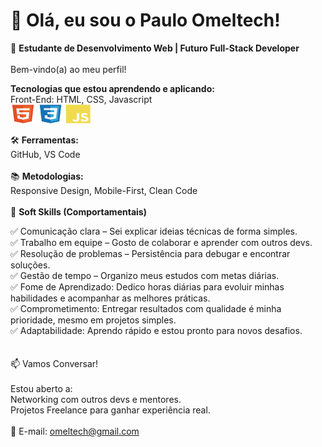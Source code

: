 # 👋 Olá, eu sou o Paulo Omeltech!
🌟 <b>Estudante de Desenvolvimento Web | Futuro Full-Stack Developer </b> <br><br>
Bem-vindo(a) ao meu perfil!

<b>Tecnologias que estou aprendendo e aplicando:</b><br>Front-End: HTML, CSS, Javascript<br>
<img align="center" alt="HTML" height="30" width="40" src="https://raw.githubusercontent.com/devicons/devicon/master/icons/html5/html5-original.svg">
<img align="center" alt="CSS" height="30" width="40" src="https://raw.githubusercontent.com/devicons/devicon/master/icons/css3/css3-original.svg">
<img align="center" alt="JavaScript" height="30" width="40" src="https://raw.githubusercontent.com/devicons/devicon/master/icons/javascript/javascript-plain.svg">
<br>
<br>
🛠️ <b>Ferramentas:</b><br>GitHub, VS Code <br><br>
📚 <b>Metodologias:</b><br>Responsive Design, Mobile-First, Clean Code
<br>
<br>
🌈 <b>Soft Skills (Comportamentais)</b>

✅ Comunicação clara – Sei explicar ideias técnicas de forma simples.<br>
✅ Trabalho em equipe – Gosto de colaborar e aprender com outros devs.<br>
✅ Resolução de problemas – Persistência para debugar e encontrar soluções.<br>
✅ Gestão de tempo – Organizo meus estudos com metas diárias.<br>
✅ Fome de Aprendizado: Dedico horas diárias para evoluir minhas habilidades e acompanhar as melhores práticas.<br>
✅ Comprometimento: Entregar resultados com qualidade é minha prioridade, mesmo em projetos simples.<br>
✅ Adaptabilidade: Aprendo rápido e estou pronto para novos desafios.<br>
<br>
<br>
📫 Vamos Conversar!<br><br>
Estou aberto a:<br>
Networking com outros devs e mentores.<br>
Projetos Freelance para ganhar experiência real.<br><br>
📧 E-mail: omeltech@gmail.com
